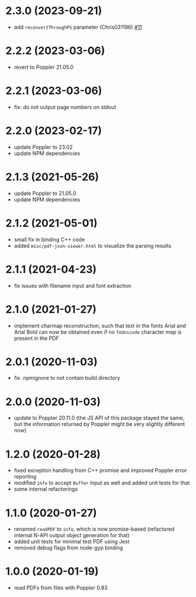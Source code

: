 # 2.3.0 (2023-09-21)

- add `reconvertThroughPS` parameter (Chris031196) [#11](https://github.com/sigalor/poppler-native/pull/11)

# 2.2.2 (2023-03-06)

- revert to Poppler 21.05.0

# 2.2.1 (2023-03-06)

- fix: do not output page numbers on stdout

# 2.2.0 (2023-02-17)

- update Poppler to 23.02
- update NPM dependencies

# 2.1.3 (2021-05-26)

- update Poppler to 21.05.0
- update NPM dependencies

# 2.1.2 (2021-05-01)

- small fix in binding C++ code
- added `misc/pdf-json-viewer.html` to visualize the parsing results

# 2.1.1 (2021-04-23)

- fix issues with filename input and font extraction

# 2.1.0 (2021-01-27)

- implement charmap reconstruction, such that text in the fonts Arial and Arial Bold can now be obtained even if no `ToUnicode` character map is present in the PDF

# 2.0.1 (2020-11-03)

- fix .npmignore to not contain build directory

# 2.0.0 (2020-11-03)

- update to Poppler 20.11.0 (the JS API of this package stayed the same, but the information returned by Poppler might be very slightly different now)

# 1.2.0 (2020-01-28)

- fixed exception handling from C++ promise and improved Poppler error reporting
- modified `info` to accept `Buffer` input as well and added unit tests for that
- some internal refactorings

# 1.1.0 (2020-01-27)

- renamed `readPDF` to `info`, which is now promise-based (refactored internal N-API output object generation for that)
- added unit tests for minimal test PDF using Jest
- removed debug flags from node-gyp binding

# 1.0.0 (2020-01-19)

- read PDFs from files with Poppler 0.83
